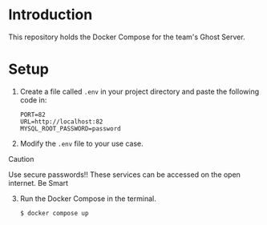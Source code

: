 # Introduction
This repository holds the Docker Compose for the team's Ghost Server.

# Setup

1.  Create a file called `.env` in your project directory and paste the following code in:

    ``` 
    PORT=82
    URL=http://localhost:82
    MYSQL_ROOT_PASSWORD=password
    ```

2. Modify the `.env` file to your use case. 

> [!CAUTION]
> Use secure passwords!! These services can be accessed on the open internet. Be Smart

3. Run the Docker Compose in the terminal.

    ```
    $ docker compose up